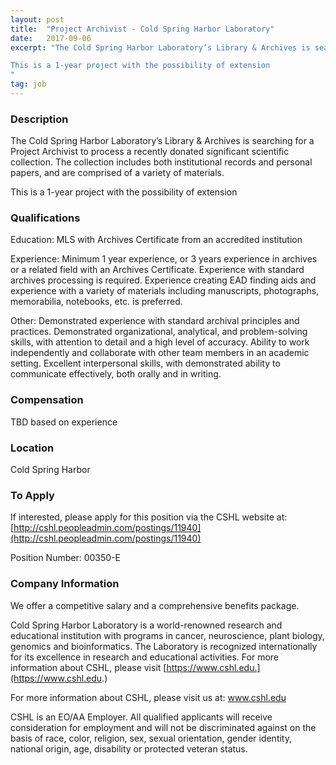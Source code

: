 ```yaml
---
layout: post
title:  "Project Archivist - Cold Spring Harbor Laboratory"
date:   2017-09-06
excerpt: "The Cold Spring Harbor Laboratory’s Library & Archives is searching for a Project Archivist to process a recently donated significant scientific collection. The collection includes both institutional records and personal papers, and are comprised of a variety of materials.

This is a 1-year project with the possibility of extension
"
tag: job
---
```


### Description   

The Cold Spring Harbor Laboratory’s Library & Archives is searching for a Project Archivist to process a recently donated significant scientific collection. The collection includes both institutional records and personal papers, and are comprised of a variety of materials.

This is a 1-year project with the possibility of extension





### Qualifications   

Education: MLS with Archives Certificate from an accredited institution

Experience: Minimum 1 year experience, or 3 years experience in archives or a related field with an Archives Certificate. Experience with standard archives processing is required. Experience creating EAD finding aids and experience with a variety of materials including manuscripts, photographs, memorabilia, notebooks, etc. is preferred. 

Other: Demonstrated experience with standard archival principles and practices. Demonstrated organizational, analytical, and problem-solving skills, with attention to detail and a high level of accuracy. Ability to work independently and collaborate with other team members in an academic setting. Excellent interpersonal skills, with demonstrated ability to communicate effectively, both orally and in writing.



### Compensation   

TBD based on experience


### Location   

Cold Spring Harbor




### To Apply   

If interested, please apply for this position via the CSHL website at:
[http://cshl.peopleadmin.com/postings/11940](http://cshl.peopleadmin.com/postings/11940) 

Position Number: 00350-E


### Company Information   

We offer a competitive salary and a comprehensive benefits package.

Cold Spring Harbor Laboratory is a world-renowned research and educational institution with programs in cancer, neuroscience, plant biology, genomics and bioinformatics. The Laboratory is recognized internationally for its excellence in research and educational activities. For more information about CSHL, please visit [https://www.cshl.edu.](https://www.cshl.edu.)

For more information about CSHL, please visit us at: www.cshl.edu

CSHL is an EO/AA Employer. All qualified applicants will receive consideration for employment and will not be discriminated against on the basis of race, color, religion, sex, sexual orientation, gender identity, national origin, age, disability or protected veteran status.




